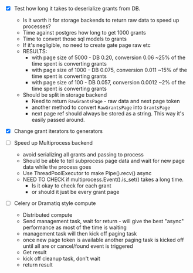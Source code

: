 
- [x] Test how long it takes to deserialize grants from DB.
    - Is it worth it for storage backends to return raw data to speed up processes? 
    - Time against postgres how long to get 1000 grants
    - Time to convert those sql models to grants
    - If it's negligible, no need to create gate page raw etc
    - RESULTS:
        - with page size of 5000 - DB 0.20, conversion 0.06 ~25% of the time spent is converting grants
        - with page size of 1000 - DB 0.075, conversion 0.011 ~15% of the time spent is converting grants
        - with page size of 100 - DB 0.057, conversion 0.0012 ~2% of the time spent is converting grants
    - Should be split in storage backend
        - Need to return `RawGrantsPage` - raw data and next page token
        - another method to convert `RawGrantsPage` into `GrantsPage`
        - next page ref should always be stored as a string.  This way it's easily passed around. 

- [x] Change grant iterators to generators

- [ ] Speed up Multiprocess backend
    - avoid serializing all grants and passing to process
    - Should be able to tell subprocess page data and wait for new page data while the process goes
    - Use ThreadPoolExecutor to make Pipe().recv() async
    - NEED TO CHECK if multiprocess.Event().is_set() takes a long time.
        - Is it okay to check for each grant
        - or should it just be every grant page

- [ ] Celery or Dramatiq style compute
    - Distributed compute
    - Send management task, wait for return - will give the best "async" performance as most of the time is waiting
    - management task will then kick off paging task
    - once new page token is available another paging task is kicked off until all are or cancel/found event is triggered
    - Get result
    - kick off cleanup task, don't wait
    - return result
